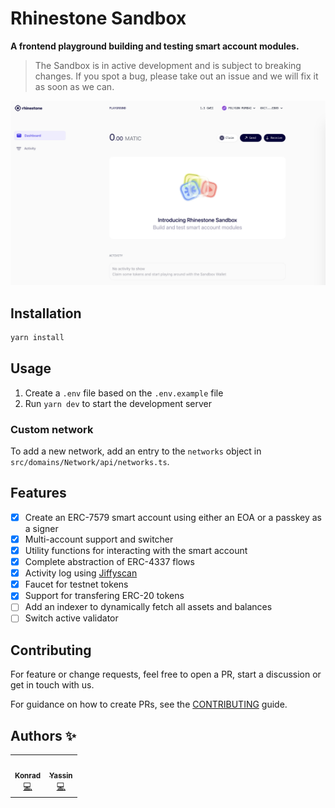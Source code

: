 # Rhinestone Sandbox

**A frontend playground building and testing smart account modules.**

> The Sandbox is in active development and is subject to breaking changes. If you spot a bug, please take out an issue and we will fix it as soon as we can.

![sandbox dashboard](./public/dashboard.png)

## Installation

```bash
yarn install
```

## Usage

1. Create a `.env` file based on the `.env.example` file
2. Run `yarn dev` to start the development server

### Custom network

To add a new network, add an entry to the `networks` object in `src/domains/Network/api/networks.ts`.

## Features

- [x] Create an ERC-7579 smart account using either an EOA or a passkey as a signer
- [x] Multi-account support and switcher
- [x] Utility functions for interacting with the smart account
- [x] Complete abstraction of ERC-4337 flows
- [x] Activity log using [Jiffyscan](https://jiffyscan.xyz/)
- [x] Faucet for testnet tokens
- [x] Support for transfering ERC-20 tokens
- [ ] Add an indexer to dynamically fetch all assets and balances
- [ ] Switch active validator

## Contributing

For feature or change requests, feel free to open a PR, start a discussion or get in touch with us.

For guidance on how to create PRs, see the [CONTRIBUTING](./CONTRIBUTING.md) guide.

## Authors ✨

<!-- ALL-CONTRIBUTORS-LIST:START - Do not remove or modify this section -->
<!-- prettier-ignore-start -->
<!-- markdownlint-disable -->
<table>
  <tr>
   <td align="center"><a href="https://twitter.com/abstractooor"><img src="https://avatars.githubusercontent.com/u/26718079" width="100px;" alt=""/><br /><sub><b>Konrad</b></sub></a><br /><a href="https://github.com/rhinestonewtf/modulekit-ui-playground/commits?author=kopy-kat" title="Code">💻</a> </td>
    <td align="center"><a href="https://github.com/YasseinBilal"><img src="https://avatars.githubusercontent.com/u/9385005?v=4" width="100px;" alt=""/><br /><sub><b>Yassin</b></sub></a><br /><a href="https://github.com/rhinestonewtf/modulekit-ui-playground/commits?author=YasseinBilal" title="Code">💻</a></td>
    
  </tr>
</table>
